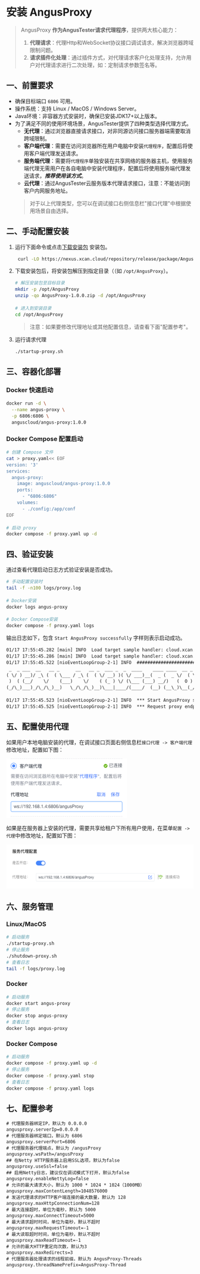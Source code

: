 # 安装 AngusProxy

> AngusProxy **作为AngusTester请求代理程序**，提供两大核心能力：
> 1. **代理请求**：代理Http和WebSocket协议接口调试请求，解决浏览器跨域限制问题。
> 2. **请求插件化处理**：通过插件方式，对代理请求客户化处理支持，允许用户对代理请求进行二次处理，如：定制请求参数签名等。

## 一、前置要求

- 确保目标端口 `6806` 可用。
- 操作系统：支持 Linux / MacOS / Windows Server。
- Java环境：非容器方式安装时，确保已安装JDK17+以上版本。
- 为了满足不同的使用环境场景，AngusTester提供了四种类型选择代理方式。
  - **无代理**：通过浏览器直接请求接口，对非同源访问接口服务器端需要取消跨域限制。
  - **客户端代理**：需要在访问浏览器所在用户电脑中安装`代理程序`，配置后将使用客户端代理发送请求。
  - **服务端代理**：需要将`代理程序`单独安装在共享网络的服务器主机，使用服务端代理无需用户在各自电脑中安装代理程序，配置后将使用服务端代理发送请求，***推荐使用该方式***。
  - **云代理**：通过AngusTester云服务版本代理请求接口，注意：不能访问到客户内网服务地址。
  > 对于以上代理类型，您可以在调试接口右侧信息栏"接口代理"中根据使用场景自由选择。

## 二、手动配置安装

1. 运行下面命令或点击[下载安装包](https://nexus.xcan.cloud/repository/release/package/AngusProxy-1.0.0.zip) 安装包。
   ```bash
    curl -LO https://nexus.xcan.cloud/repository/release/package/AngusProxy-1.0.0.zip
   ```
2. 下载安装包后，将安装包解压到指定目录（（如 `/opt/AngusProxy`）。
   ```bash
   # 解压安装包至目标目录
   mkdir -p /opt/AngusProxy
   unzip -qo AngusProxy-1.0.0.zip -d /opt/AngusProxy

   # 进入到安装目录
   cd /opt/AngusProxy
   ```
   > 注意：如果要修改代理地址或其他配置信息，请查看下面"配置参考"。
3. 运行请求代理
   ```bash
   ./startup-proxy.sh
   ```
   
## 三、容器化部署

### Docker 快速启动

```bash
docker run -d \
  --name angus-proxy \
  -p 6806:6806 \
  anguscloud/angus-proxy:1.0.0
```

### Docker Compose 配置启动

```bash
# 创建 Compose 文件
cat > proxy.yaml<< EOF
version: '3'
services:
  angus-proxy:
    image: anguscloud/angus-proxy:1.0.0
    ports:
      - "6806:6806"
    volumes:
      - ./config:/app/conf
EOF

# 启动 proxy
docker compose -f proxy.yaml up -d
```

## 四、验证安装

通过查看代理启动日志方式验证安装是否成功。

```bash
# 手动配置安装时
tail -f -n100 logs/proxy.log

# Docker安装
docker logs angus-proxy

# Docker Compose安装
docker compose -f proxy.yaml logs
```

输出日志如下，包含 `Start AngusProxy successfully` 字样则表示启动成功。

```txt
01/17 17:55:45.282 [main] INFO  Load target sample handler: cloud.xcan.angus.core.handler.HttpDynamicValueHandler
01/17 17:55:45.286 [main] INFO  Load target sample handler: cloud.xcan.angus.core.handler.HttpAssertionHandler
01/17 17:55:45.522 [nioEventLoopGroup-2-1] INFO  #############################################
 _  _ ___  __   __ _      __   __ _  ___ _  _  ____    ____ ____  __ _  _ _  _
( \/ ) __)/ _\ (  ( \___ / _\ (  ( \/ __) )( \/ ___)__(  _ (  _ \/  ( \/ | \/ )
 )  ( (__/    \/    (___)    \/    ( (_ ) \/ (\___ (___) __/)   (  O )  ( )  /
(_/\_)___)_/\_/\_)__)   \_/\_/\_)__)\___|____/(____/  (__) (__\_)\__(_/\_|__/

01/17 17:55:45.523 [nioEventLoopGroup-2-1] INFO  *** Start AngusProxy successfully and 0.0.0.0:6806 is ready [PID=70892] ***
01/17 17:55:45.525 [nioEventLoopGroup-2-1] INFO  *** Request proxy endpoint:   ws://192.168.1.4:6806/angusProxy  ***
```

## 五、配置使用代理

如果用户本地电脑安装的代理，在调试接口页面右侧信息栏`接口代理 -> 客户端代理`修改地址，配置如下图：

![proxy-client-config.png](./images/proxy-client-config.png)

如果是在服务器上安装的代理，需要共享给租户下所有用户使用，在菜单`配置 -> 代理`中修改地址，配置如下图：

![proxy-server-config.png](./images/proxy-server-config.png)

## 六、服务管理

### Linux/MacOS
```bash
# 启动服务
./startup-proxy.sh
# 停止服务
./shutdown-proxy.sh
# 查看日志
tail -f logs/proxy.log
```

### Docker
```bash
# 启动服务
docker start angus-proxy
# 停止服务
docker stop angus-proxy
# 查看日志
docker logs angus-proxy
```

### Docker Compose
```bash
# 启动服务
docker compose -f proxy.yaml up -d
# 停止服务
docker compose -f proxy.yaml stop
# 查看日志
docker compose -f proxy.yaml logs
```

## 七、配置参考

```properties
# 代理服务器绑定IP，默认为 0.0.0.0
angusproxy.serverIp=0.0.0.0
# 代理服务器绑定端口，默认为 6806
angusproxy.serverPort=6806
# 代理服务器代理端点，默认为 /angusProxy
angusproxy.wsPath=/angusProxy
## 在Netty HTTP服务器上启用SSL选项，默认为false
angusproxy.useSsl=false
## 启用Netty日志，建议仅在调试模式下打开，默认为false
angusproxy.enableNettyLog=false
# 允许的最大请求大小，默认为 1000 * 1024 * 1024（1000MB）
angusproxy.maxContentLength=1048576000
# 发送代理请求的HTTP客户端连接的最大数量，默认为 128
angusproxy.maxHttpConnectionNum=128
# 最大连接超时，单位为毫秒，默认为 5000
angusproxy.maxConnectTimeout=5000
# 最大请求超时时间，单位为毫秒，默认不超时
angusproxy.maxRequestTimeout=-1
# 最大读取超时时间，单位为毫秒，默认不超时
angusproxy.maxReadTimeout=-1
# 允许的最大HTTP重定向次数，默认为3
angusproxy.maxRedirects=3
# 代理服务器处理请求的线程前缀，默认为 AngusProxy-Threads
angusproxy.threadNamePrefix=AngusProxy-Thread
```